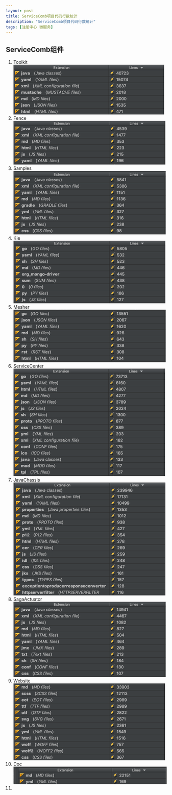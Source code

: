 ```yaml
---
layout: post
title: ServiceComb项目代码行数统计
description: "ServiceComb项目代码行数统计"
tags: [注册中心 微服务] 
---
```



 
## ServiceComb组件
1. Toolkit   
   ![Toolkit](/images/lines/Toolkit.png)
2. Fence   
   ![Fence](/images/lines/Fence.png)
3. Samples   
   ![Samples](/images/lines/Samples.png)
4. Kie   
   ![Kie](/images/lines/Kie.png)
5. Mesher   
   ![Mesher](/images/lines/Mesher.png)   
6. ServiceCenter   
   ![ServiceCenter](/images/lines/ServiceCenter.png)   
7. JavaChassis   
   ![JavaChassis](/images/lines/JavaChassis.png)     
8. SagaActuator   
   ![SagaActuator](/images/lines/SagaActuator.png)   
9. Website   
   ![WebSite](/images/lines/Website.png)   
10. Doc
   ![Doc](/images/lines/Doc.png)       
11.    
  
    
  
  
  
  
   
  
  
  







   
